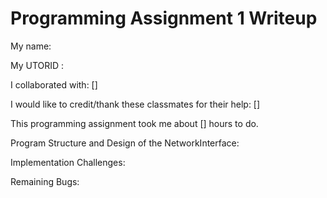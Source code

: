 Programming Assignment 1 Writeup
====================

My name:

My UTORID :

I collaborated with: []

I would like to credit/thank these classmates for their help: []

This programming assignment took me about [] hours to do.

Program Structure and Design of the NetworkInterface:

Implementation Challenges:

Remaining Bugs: